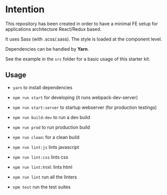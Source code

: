 # Intention

This repository has been created in order to have a minimal FE setup for applications architecture React/Redux based.

It uses Sass (with .scss/.sass). The style is loaded at the component level.

Dependencies can be handled by **Yarn**.

See the example in the `src` folder for a basic usage of this starter kit.


## Usage
- `yarn` to install dependencies

- `npm run start` for developing (it runs webpack-dev-server)
- `npm run start:server` to startup webserver (for production testings)

- `npm run build:dev` to run a dev build
- `npm run prod` to run production build

- `npm run clean`: for a clean build

- `npm run lint:js` lints javascript
- `npm run lint:css`  lints css
- `npm run lint:html` lints html
- `npm run lint` run all the linters

- `npm test` run the test suites
